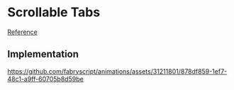 # Scrollable Tabs

[Reference](https://x.com/_Kavsoft/status/1794097954141179969?t=fjViu1-ouT3-4is7EhLTLA&s=33)

## Implementation

https://github.com/fabryscript/animations/assets/31211801/878df859-1ef7-48c1-a9ff-60705b8d59be

